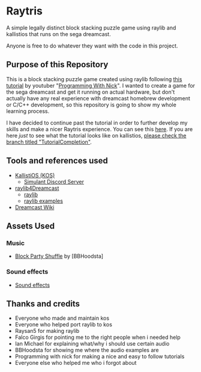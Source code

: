 # Raytris
A simple legally distinct block stacking puzzle game using raylib and kallistios that runs on the sega dreamcast.

Anyone is free to do whatever they want with the code in this project.

## Purpose of this Repository
This is a block stacking puzzle game created using raylib following [this tutorial](https://www.youtube.com/watch?v=wVYKG_ch4yM) by youtuber "[Programming With Nick](https://www.youtube.com/@programmingwithnick)". I wanted to create a game for the sega dreamcast and get it running on actual hardware, but don't actually have any real experience with dreamcast homebrew development or C/C++ development, so this repository is going to show my whole learning process.

I have decided to continue past the tutorial in order to further develop my skills and make a nicer Raytris experience. You can see this [here](https://github.com/Niisoks/Tetris-RayLib4DC). If you are here _just_ to see what the tutorial looks like on kallistios, [please check the branch titled "TutorialCompletion"](https://github.com/Niisoks/Tetris-RayLib4DC/tree/TutorialCompletion).

## Tools and references used
- [KallistiOS (KOS)](https://github.com/KallistiOSUnchained/KallistiOS)
    - [Simulant Discord Server](https://discord.gg/NtBGReCtBT)
- [raylib4Dreamcast](https://github.com/raylib4Consoles/raylib4Dreamcast)
    - [raylib](https://github.com/raysan5/raylib)
    - [raylib examples](https://www.raylib.com/examples.html)
- [Dreamcast Wiki](https://dreamcast.wiki/Dreamcast.wiki)

## Assets Used
### Music
- [Block Party Shuffle](https://suno.com/) by [BBHoodsta]

### Sound effects
- [Sound effects](https://www.zapsplat.com/)

## Thanks and credits
- Everyone who made and maintain kos
- Everyone who helped port raylib to kos
- Raysan5 for making raylib
- Falco Girgis for pointing me to the right people when i needed help
- Ian Michael for explaining what/why i should use certain audio
- BBHoodsta for showing me where the audio examples are
- Programming with nick for making a nice and easy to follow tutorials
- Everyone else who helped me who i forgot about

